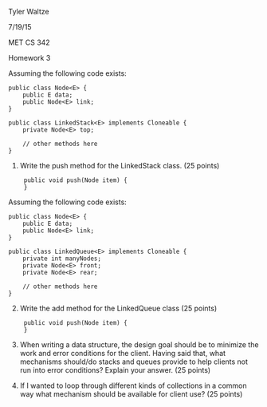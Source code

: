 Tyler Waltze

7/19/15

MET CS 342

Homework 3

Assuming the following code exists:

    public class Node<E> {
        public E data;
        public Node<E> link;
    }

    public class LinkedStack<E> implements Cloneable {
        private Node<E> top;

        // other methods here
    }

1. Write the push method for the LinkedStack<E> class. (25 points)

        public void push(Node item) {
        }

Assuming the following code exists:

    public class Node<E> {
        public E data;
        public Node<E> link;
    }

    public class LinkedQueue<E> implements Cloneable {
        private int manyNodes;
        private Node<E> front;
        private Node<E> rear;

        // other methods here
    }

2. Write the add method for the LinkedQueue<E> class (25 points)

        public void push(Node item) {
        }

3. When writing a data structure, the design goal should be to minimize the work and error conditions for the client. Having said that, what mechanisms should/do stacks and queues provide to help clients not run into error conditions? Explain your answer. (25 points)

4. If I wanted to loop through different kinds of collections in a common way what mechanism should be available for client use? (25 points)
